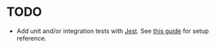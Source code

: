 # TODO

- Add unit and/or integration tests with [Jest](https://www.npmjs.com/package/jest). See [this guide](https://itnext.io/step-by-step-building-and-publishing-an-npm-typescript-package-44fe7164964c) for setup reference.
